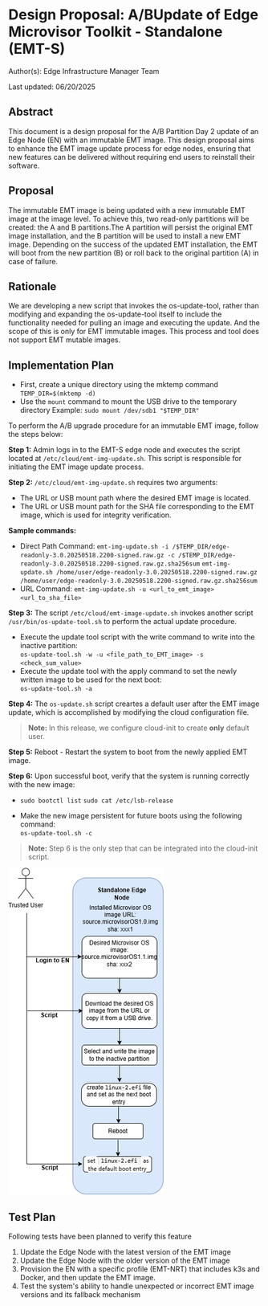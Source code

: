 # Design Proposal: A/BUpdate of Edge Microvisor Toolkit - Standalone (EMT-S)

Author(s): Edge Infrastructure Manager Team

Last updated: 06/20/2025

## Abstract

This document is a design proposal for the A/B Partition Day 2 update of an Edge Node (EN) with an immutable EMT image.
This design proposal aims to enhance the EMT image update process for edge nodes, ensuring that new features can be
delivered without requiring end users to reinstall their software.

## Proposal

The immutable EMT image is being updated with a new immutable EMT image at the image level.
To achieve this, two read-only partitions will be created: the A and B partitions.The A partition will persist
the original EMT image installation, and the B partition will be used to install a new EMT image.
Depending on the success of the updated EMT installation, the EMT will boot from the new partition (B) or
roll back to the original partition (A) in case of failure.

## Rationale

We are developing a new script that invokes the os-update-tool, rather than modifying and expanding the
os-update-tool itself to include the functionality needed for pulling an image and executing the update.
And the scope of this is only for EMT immutable images. This process and tool does not support EMT mutable images.

## Implementation Plan

- First, create a unique directory using the mktemp command
  `TEMP_DIR=$(mktemp -d)`
- Use the `mount` command to mount the USB drive to the temporary directory
  Example:
  `sudo mount /dev/sdb1 "$TEMP_DIR"`

To perform the A/B upgrade procedure for an immutable EMT image, follow the steps below:

**Step 1:** Admin logs in to the EMT-S edge node and executes the script located at `/etc/cloud/emt-img-update.sh`.
This script is responsible for initiating the EMT image update process.

**Step 2:** `/etc/cloud/emt-img-update.sh` requires two arguments:

- The URL or USB mount path where the desired EMT image is located.
- The URL or USB mount path for the SHA file corresponding to the EMT image, which is used for integrity verification.

**Sample commands:**  

- Direct Path Command:
`emt-img-update.sh -i /$TEMP_DIR/edge-readonly-3.0.20250518.2200-signed.raw.gz -c /$TEMP_DIR/edge-readonly-3.0.20250518.2200-signed.raw.gz.sha256sum`
`emt-img-update.sh /home/user/edge-readonly-3.0.20250518.2200-signed.raw.gz /home/user/edge-readonly-3.0.20250518.2200-signed.raw.gz.sha256sum`
- URL Command:
`emt-img-update.sh -u <url_to_emt_image> <url_to_sha_file>`

**Step 3:** The script `/etc/cloud/emt-image-update.sh` invokes another script `/usr/bin/os-update-tool.sh` to perform the
actual update procedure.

- Execute the update tool script with the write command to write into the inactive partition:  
  `os-update-tool.sh -w -u <file_path_to_EMT_image> -s <check_sum_value>`
- Execute the update tool with the apply command to set the newly written image to be used for the next boot:  
  `os-update-tool.sh -a`

**Step 4:**  The `os-update.sh` script creartes a default user after the EMT image update, which is accomplished by modifying the
cloud configuration file.

> **Note:** In this release, we configure cloud-init to create **only** default user.

**Step 5:** Reboot - Restart the system to boot from the newly applied EMT image.

**Step 6:** Upon successful boot, verify that the system is running correctly with the new image:

- `sudo bootctl list`
  `sudo cat /etc/lsb-release`

- Make the new image persistent for future boots using the following command:  
  `os-update-tool.sh -c`

> **Note:** Step 6 is the only step that can be integrated into the cloud-init script.

![Immutable EMT Update flow](./images/A_B-Update.png)

## Test Plan

Following tests have been planned to verify this feature

1. Update the Edge Node with the latest version of the EMT image
2. Update the Edge Node with the older version of the EMT image
3. Provision the EN with a specific profile (EMT-NRT) that includes k3s and Docker, and then update the EMT
   image.
4. Test the system's ability to handle unexpected or incorrect EMT image versions and its fallback mechanism
